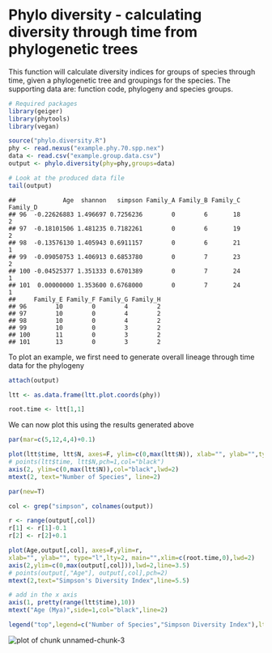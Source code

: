 Phylo diversity - calculating diversity through time from phylogenetic trees
========================================================

This function will calculate diversity indices for groups of species through time, given a phylogenetic tree and groupings for the species.
The supporting data are: function code, phylogeny and species groups.


```r
# Required packages
library(geiger)
library(phytools)
library(vegan)

source("phylo.diversity.R")
phy <- read.nexus("example.phy.70.spp.nex")
data <- read.csv("example.group.data.csv")
output <- phylo.diversity(phy=phy,groups=data)

# Look at the produced data file
tail(output)
```

```
##             Age  shannon   simpson Family_A Family_B Family_C Family_D
## 96  -0.22626883 1.496697 0.7256236        0        6       18        2
## 97  -0.18101506 1.481235 0.7182261        0        6       19        2
## 98  -0.13576130 1.405943 0.6911157        0        6       21        1
## 99  -0.09050753 1.406913 0.6853780        0        7       23        2
## 100 -0.04525377 1.351333 0.6701389        0        7       24        1
## 101  0.00000000 1.353600 0.6768000        0        7       24        1
##     Family_E Family_F Family_G Family_H
## 96        10        0        4        2
## 97        10        0        4        2
## 98        10        0        4        2
## 99        10        0        3        2
## 100       11        0        3        2
## 101       13        0        3        2
```

To plot an example, we first need to generate overall lineage through time data for the phylogeny


```r
attach(output)

ltt <- as.data.frame(ltt.plot.coords(phy))

root.time <- ltt[1,1]
```

We can now plot this using the results generated above


```r
par(mar=c(5,12,4,4)+0.1)

plot(ltt$time, ltt$N, axes=F, ylim=c(0,max(ltt$N)), xlab="", ylab="",type="l",col="black", main="",xlim=c(root.time,0))
# points(ltt$time, ltt$N,pch=1,col="black")
axis(2, ylim=c(0,max(ltt$N)),col="black",lwd=2)
mtext(2, text="Number of Species", line=2)

par(new=T)

col <- grep("simpson", colnames(output))

r <- range(output[,col])
r[1] <- r[1]-0.1
r[2] <- r[2]+0.1

plot(Age,output[,col], axes=F,ylim=r,
xlab="", ylab="", type="l",lty=2, main="",xlim=c(root.time,0),lwd=2)
axis(2,ylim=c(0,max(output[,col])),lwd=2,line=3.5)
# points(output[,"Age"], output[,col],pch=2)
mtext(2,text="Simpson's Diversity Index",line=5.5)

# add in the x axis
axis(1, pretty(range(ltt$time),10))
mtext("Age (Mya)",side=1,col="black",line=2)

legend("top",legend=c("Number of Species","Simpson Diversity Index"),lty=c(1,2))
```

![plot of chunk unnamed-chunk-3](figure/unnamed-chunk-3-1.png) 
